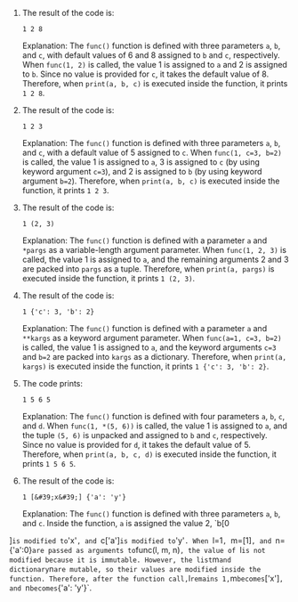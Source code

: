 1. The result of the code is:
   ```
   1 2 8
   ```
   Explanation: The `func()` function is defined with three parameters `a`, `b`, and `c`, with default values of 6 and 8 assigned to `b` and `c`, respectively. When `func(1, 2)` is called, the value 1 is assigned to `a` and 2 is assigned to `b`. Since no value is provided for `c`, it takes the default value of 8. Therefore, when `print(a, b, c)` is executed inside the function, it prints `1 2 8`.

2. The result of the code is:
   ```
   1 2 3
   ```
   Explanation: The `func()` function is defined with three parameters `a`, `b`, and `c`, with a default value of 5 assigned to `c`. When `func(1, c=3, b=2)` is called, the value 1 is assigned to `a`, 3 is assigned to `c` (by using keyword argument `c=3`), and 2 is assigned to `b` (by using keyword argument `b=2`). Therefore, when `print(a, b, c)` is executed inside the function, it prints `1 2 3`.

3. The result of the code is:
   ```
   1 (2, 3)
   ```
   Explanation: The `func()` function is defined with a parameter `a` and `*pargs` as a variable-length argument parameter. When `func(1, 2, 3)` is called, the value 1 is assigned to `a`, and the remaining arguments 2 and 3 are packed into `pargs` as a tuple. Therefore, when `print(a, pargs)` is executed inside the function, it prints `1 (2, 3)`.

4. The result of the code is:
   ```
   1 {'c': 3, 'b': 2}
   ```
   Explanation: The `func()` function is defined with a parameter `a` and `**kargs` as a keyword argument parameter. When `func(a=1, c=3, b=2)` is called, the value 1 is assigned to `a`, and the keyword arguments `c=3` and `b=2` are packed into `kargs` as a dictionary. Therefore, when `print(a, kargs)` is executed inside the function, it prints `1 {'c': 3, 'b': 2}`.

5. The code prints:
   ```
   1 5 6 5
   ```
   Explanation: The `func()` function is defined with four parameters `a`, `b`, `c`, and `d`. When `func(1, *(5, 6))` is called, the value 1 is assigned to `a`, and the tuple `(5, 6)` is unpacked and assigned to `b` and `c`, respectively. Since no value is provided for `d`, it takes the default value of 5. Therefore, when `print(a, b, c, d)` is executed inside the function, it prints `1 5 6 5`.

6. The result of the code is:
   ```
   1 [&#39;x&#39;] {'a': 'y'}
   ```
   Explanation: The `func()` function is defined with three parameters `a`, `b`, and `c`. Inside the function, `a` is assigned the value 2, `b[0

]` is modified to `'x'`, and `c['a']` is modified to `'y'`. When `l=1`, `m=[1]`, and `n={'a':0}` are passed as arguments to `func(l, m, n)`, the value of `l` is not modified because it is immutable. However, the list `m` and dictionary `n` are mutable, so their values are modified inside the function. Therefore, after the function call, `l` remains 1, `m` becomes `['x']`, and `n` becomes `{'a': 'y'}`.